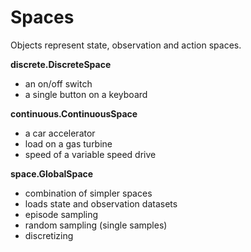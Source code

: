 # Spaces 

Objects represent state, observation and action spaces.

**discrete.DiscreteSpace**
- an on/off switch
- a single button on a keyboard

**continuous.ContinuousSpace**
- a car accelerator
- load on a gas turbine
- speed of a variable speed drive

**space.GlobalSpace**
- combination of simpler spaces
- loads state and observation datasets
- episode sampling 
- random sampling (single samples)
- discretizing
